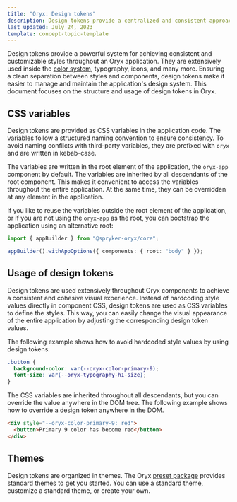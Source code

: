 ```yaml
---
title: "Oryx: Design tokens"
description: Design tokens provide a centralized and consistent approach for styling components in Oryx applications.
last_updated: July 24, 2023
template: concept-topic-template
---
```


Design tokens provide a powerful system for achieving consistent and customizable styles throughout an Oryx application. They are extensively used inside the [color system](/docs/scos/dev/front-end-development/{{page.version}}/oryx/styling/oryx-colors-system.html), typography, icons, and many more. Ensuring a clean separation between styles and components, design tokens make it easier to manage and maintain the application's design system. This document focuses on the structure and usage of design tokens in Oryx.

## CSS variables

Design tokens are provided as CSS variables in the application code. The variables follow a structured naming convention to ensure consistency. To avoid naming conflicts with third-party variables, they are prefixed with `oryx` and are written in kebab-case.

The variables are written in the root element of the application, the `oryx-app` component by default. The variables are inherited by all descendants of the root component. This makes it convenient to access the variables throughout the entire application. At the same time, they can be overridden at any element in the application.

If you like to reuse the variables outside the root element of the application, or if you are not using the `oryx-app` as the root, you can bootstrap the application using an alternative root:

```ts
import { appBuilder } from "@spryker-oryx/core";

appBuilder().withAppOptions({ components: { root: "body" } });
```

## Usage of design tokens

Design tokens are used extensively throughout Oryx components to achieve a consistent and cohesive visual experience. Instead of hardcoding style values directly in component CSS, design tokens are used as CSS variables to define the styles. This way, you can easily change the visual appearance of the entire application by adjusting the corresponding design token values.

The following example shows how to avoid hardcoded style values by using design tokens:

```css
.button {
  background-color: var(--oryx-color-primary-9);
  font-size: var(--oryx-typography-h1-size);
}
```

The CSS variables are inherited throughout all descendants, but you can override the value anywhere in the DOM tree. The following example shows how to override a design token anywhere in the DOM.

```html
<div style="--oryx-color-primary-9: red">
  <button>Primary 9 color has become red</button>
</div>
```

## Themes

Design tokens are organized in themes. The Oryx [preset package](/docs/scos/dev/front-end-development/{{page.version}}/oryx/oryx-presets.html) provides standard themes to get you started. You can use a standard theme, customize a standard theme, or create your own.

<!-- TODO: add a note link to the theme docs once its ready -->
